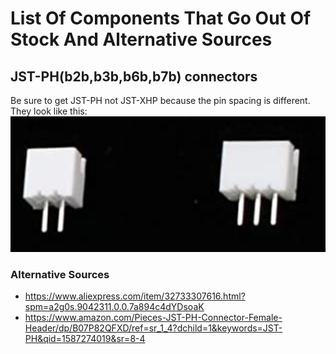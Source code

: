 # List Of Components That Go Out Of Stock And Alternative Sources

## JST-PH(b2b,b3b,b6b,b7b) connectors
Be sure to get JST-PH not JST-XHP because the pin spacing is different. They look like this: ![](jstPhConnector.png)
### Alternative Sources
* https://www.aliexpress.com/item/32733307616.html?spm=a2g0s.9042311.0.0.7a894c4dYDsoaK
* https://www.amazon.com/Pieces-JST-PH-Connector-Female-Header/dp/B07P82QFXD/ref=sr_1_4?dchild=1&keywords=JST-PH&qid=1587274019&sr=8-4